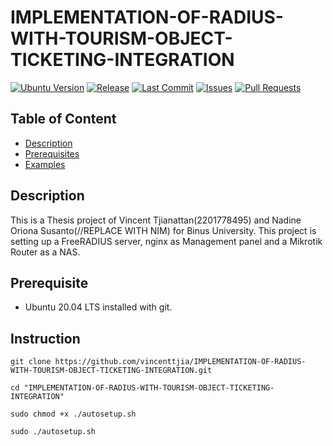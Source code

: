 # IMPLEMENTATION-OF-RADIUS-WITH-TOURISM-OBJECT-TICKETING-INTEGRATION

[![Ubuntu Version](https://img.shields.io/badge/Ubuntu%20Version-20.04-blue.svg)](https://releases.ubuntu.com/focal/)
[![Release](https://img.shields.io/github/release/vincenttjia/IMPLEMENTATION-OF-RADIUS-WITH-TOURISM-OBJECT-TICKETING-INTEGRATION.svg)](https://github.com/vincenttjia/IMPLEMENTATION-OF-RADIUS-WITH-TOURISM-OBJECT-TICKETING-INTEGRATION/releases)
[![Last Commit](https://img.shields.io/github/last-commit/vincenttjia/IMPLEMENTATION-OF-RADIUS-WITH-TOURISM-OBJECT-TICKETING-INTEGRATION.svg)](https://github.com/vincenttjia/IMPLEMENTATION-OF-RADIUS-WITH-TOURISM-OBJECT-TICKETING-INTEGRATION/commits/master)
[![Issues](https://img.shields.io/github/issues/vincenttjia/IMPLEMENTATION-OF-RADIUS-WITH-TOURISM-OBJECT-TICKETING-INTEGRATION.svg)](https://github.com/vincenttjia/IMPLEMENTATION-OF-RADIUS-WITH-TOURISM-OBJECT-TICKETING-INTEGRATION/issues)
[![Pull Requests](https://img.shields.io/github/issues-pr/vincenttjia/IMPLEMENTATION-OF-RADIUS-WITH-TOURISM-OBJECT-TICKETING-INTEGRATION.svg)](https://github.com/vincenttjia/IMPLEMENTATION-OF-RADIUS-WITH-TOURISM-OBJECT-TICKETING-INTEGRATION/pulls)

## Table of Content

- [Description](#description)
- [Prerequisites](#Prerequisites)
- [Examples](#Instruction)

## Description
This is a Thesis project of Vincent Tjianattan(2201778495) and Nadine Oriona Susanto(//REPLACE WITH NIM) for Binus University. This project is setting up a FreeRADIUS server, nginx as Management panel and a Mikrotik Router as a NAS.

## Prerequisite
- Ubuntu 20.04 LTS installed with git.

## Instruction
```
git clone https://github.com/vincenttjia/IMPLEMENTATION-OF-RADIUS-WITH-TOURISM-OBJECT-TICKETING-INTEGRATION.git
```

```
cd "IMPLEMENTATION-OF-RADIUS-WITH-TOURISM-OBJECT-TICKETING-INTEGRATION"
```

```
sudo chmod +x ./autosetup.sh
```

```
sudo ./autosetup.sh
```
